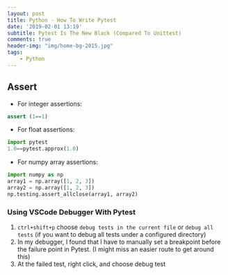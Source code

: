 ```yaml
---
layout: post
title: Python - How To Write Pytest
date: '2019-02-01 13:19'
subtitle: Pytest Is The New Black (Compared To Unittest)
comments: true
header-img: "img/home-bg-2015.jpg"
tags:
    - Python
---
```


## Assert

- For integer assertions:

```python
assert (1==1)
```

- For float assertions:

```python
import pytest
1.0==pytest.approx(1.0)
```

- For numpy array assertions:

```python
import numpy as np
array1 = np.array([1, 2, 3])
array2 = np.array([1, 2, 3])
np.testing.assert_allclose(array1, array2)
```

### Using VSCode Debugger With Pytest

1. `ctrl+shift+p` choose `debug tests in the current file` or `debug all tests` (if you want to debug all tests under a configured directory)
2. In my debugger, I found that I have to manually set a breakpoint before the failure point in Pytest. (I might miss an easier route to get around this)
3. At the failed test, right click, and choose debug test
